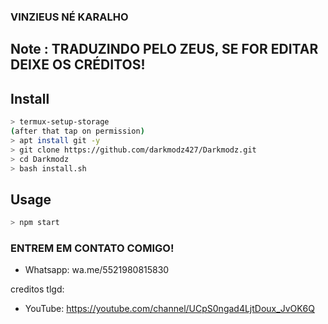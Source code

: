 ### VINZIEUS NÉ KARALHO

## Note : TRADUZINDO PELO ZEUS, SE FOR EDITAR DEIXE OS CRÉDITOS!


## Install


```bash
> termux-setup-storage
(after that tap on permission)
> apt install git -y
> git clone https://github.com/darkmodz427/Darkmodz.git
> cd Darkmodz
> bash install.sh
```

## Usage

```bash
> npm start
```


### ENTREM EM CONTATO COMIGO!

- Whatsapp: wa.me/5521980815830

creditos tlgd:
- YouTube: https://youtube.com/channel/UCpS0ngad4LjtDoux_JvOK6Q

